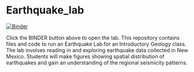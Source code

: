 # Earthquake_lab

[![Binder](https://mybinder.org/badge.svg)](https://mybinder.org/v2/gh/kgo2105/Earthquake_lab/master?filepath=Socorro_Magma_Body_Earthquakes_(5).ipynb)

Click the BINDER button above to open the lab. This repository contains files and code to run an Earthquake Lab for an Introductory Geology class. The lab involves reading in and exploring earthquake data collected in New Mexico. Students will make figures showing spatial distribution of earthquakes and gain an understanding of the regional seismicity patterns.
